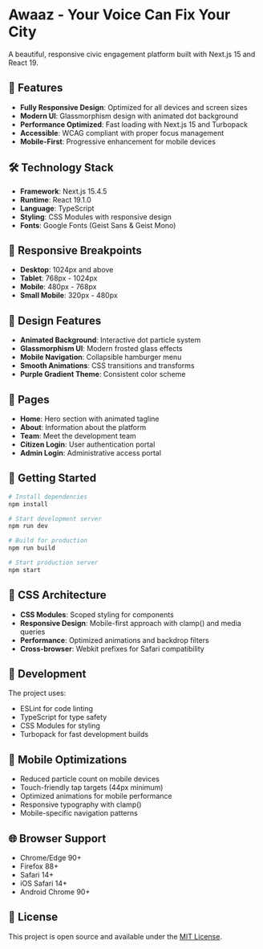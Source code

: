 # Awaaz - Your Voice Can Fix Your City

A beautiful, responsive civic engagement platform built with Next.js 15 and React 19.

## 🚀 Features

- **Fully Responsive Design**: Optimized for all devices and screen sizes
- **Modern UI**: Glassmorphism design with animated dot background
- **Performance Optimized**: Fast loading with Next.js 15 and Turbopack
- **Accessible**: WCAG compliant with proper focus management
- **Mobile-First**: Progressive enhancement for mobile devices

## 🛠️ Technology Stack

- **Framework**: Next.js 15.4.5
- **Runtime**: React 19.1.0
- **Language**: TypeScript
- **Styling**: CSS Modules with responsive design
- **Fonts**: Google Fonts (Geist Sans & Geist Mono)

## 📱 Responsive Breakpoints

- **Desktop**: 1024px and above
- **Tablet**: 768px - 1024px
- **Mobile**: 480px - 768px
- **Small Mobile**: 320px - 480px

## 🎨 Design Features

- **Animated Background**: Interactive dot particle system
- **Glassmorphism UI**: Modern frosted glass effects
- **Mobile Navigation**: Collapsible hamburger menu
- **Smooth Animations**: CSS transitions and transforms
- **Purple Gradient Theme**: Consistent color scheme

## 📄 Pages

- **Home**: Hero section with animated tagline
- **About**: Information about the platform
- **Team**: Meet the development team
- **Citizen Login**: User authentication portal
- **Admin Login**: Administrative access portal

## 🚀 Getting Started

```bash
# Install dependencies
npm install

# Start development server
npm run dev

# Build for production
npm run build

# Start production server
npm start
```

## 📐 CSS Architecture

- **CSS Modules**: Scoped styling for components
- **Responsive Design**: Mobile-first approach with clamp() and media queries
- **Performance**: Optimized animations and backdrop filters
- **Cross-browser**: Webkit prefixes for Safari compatibility

## 🔧 Development

The project uses:

- ESLint for code linting
- TypeScript for type safety
- CSS Modules for styling
- Turbopack for fast development builds

## 📱 Mobile Optimizations

- Reduced particle count on mobile devices
- Touch-friendly tap targets (44px minimum)
- Optimized animations for mobile performance
- Responsive typography with clamp()
- Mobile-specific navigation patterns

## 🌐 Browser Support

- Chrome/Edge 90+
- Firefox 88+
- Safari 14+
- iOS Safari 14+
- Android Chrome 90+

## 📄 License

This project is open source and available under the [MIT License](LICENSE).
